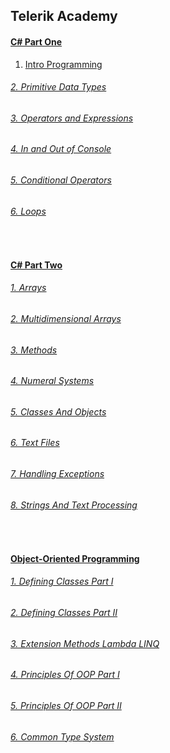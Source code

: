 <h2>Telerik Academy</h2>

<h4><a href="https://github.com/stoyans/Telerik/tree/master/Programming/CSharpPart1"<strong><u>C# Part One</u></strong></h4>

1. <a href="https://github.com/stoyans/Telerik/tree/master/Programming/CSharpPart1/Intro_Programming">Intro Programming</a>
<h6><a href="https://github.com/stoyans/Telerik/tree/master/Programming/CSharpPart1/Primitive_Data_types">2. Primitive Data Types</h6>
<h6><a href="https://github.com/stoyans/Telerik/tree/master/Programming/CSharpPart1/Operators_and_Expressions">3. Operators and Expressions</h6>
<h6><a href="https://github.com/stoyans/Telerik/tree/master/Programming/CSharpPart1/In_Out_Console">4. In and Out of Console</h6>
<h6><a href="https://github.com/stoyans/Telerik/tree/master/Programming/CSharpPart1/ConditionalOperators">5. Conditional Operators</h6>
<h6><a href="https://github.com/stoyans/Telerik/tree/master/Programming/CSharpPart1/Loops">6. Loops</h6>
<br>
<h4>
  <a href="https://github.com/stoyans/Telerik/tree/master/Programming/CSharpPart2">
    <strong>
      <u>C# Part Two</u>
    </strong>
  </a>
</h4>

<h6>
  <a href="https://github.com/stoyans/Telerik/tree/master/Programming/CSharpPart2/Arrays">1. Arrays</a>
</h6>
<h6>
  <a href="https://github.com/stoyans/Telerik/tree/master/Programming/CSharpPart2/MultidimensionalArrays">2. Multidimensional Arrays</a>
</h6>
<h6>
  <a href="https://github.com/stoyans/Telerik/tree/master/Programming/CSharpPart2/Methods">3. Methods</a>
</h6>
<h6>
  <a href="https://github.com/stoyans/Telerik/tree/master/Programming/CSharpPart2/NumeralSystems">4. Numeral Systems</a>
</h6>
<h6>
  <a href="https://github.com/stoyans/Telerik/tree/master/Programming/CSharpPart2/ClassesAndObjects">5. Classes And Objects</a>
</h6>
<h6>
  <a href="https://github.com/stoyans/Telerik/tree/master/Programming/CSharpPart2/TextFiles">6. Text Files</a>
</h6>
<h6>
  <a href="https://github.com/stoyans/Telerik/tree/master/Programming/CSharpPart2/HandlingExceptions">7. Handling Exceptions</a>
</h6>
<h6>
  <a href="https://github.com/stoyans/Telerik/tree/master/Programming/CSharpPart2/StringsAndTextProcessing">8. Strings And Text Processing</a>
</h6>

<br>
<h4>
  <a href="https://github.com/stoyans/Telerik/tree/master/Programming/CSharpPart2">
    <strong>
      <u>Object-Oriented Programming</u>
    </strong>
  </a>
</h4>

<h6>
  <a href="https://github.com/stoyans/Telerik/tree/master/Programming/OOP/DefiningClasses">1. Defining Classes Part I</a>
</h6>
<h6>
  <a href="https://github.com/stoyans/Telerik/tree/master/Programming/OOP/DefiningClassesPartII">2. Defining Classes Part II</a>
</h6>
<h6>
  <a href="https://github.com/stoyans/Telerik/tree/master/Programming/OOP/ExtensionMethods_Lambda_LINQ">3. Extension Methods Lambda LINQ</a>
</h6>
<h6>
  <a href="https://github.com/stoyans/Telerik/tree/master/Programming/OOP/PrinciplesOfOOP">4. Principles Of OOP Part I</a>
</h6>
<h6>
  <a href="https://github.com/stoyans/Telerik/tree/master/Programming/OOP/PrinciplesOfOOPPartII">5. Principles Of OOP Part II</a>
</h6>
<h6>
  <a href="https://github.com/stoyans/Telerik/tree/master/Programming/OOP/CommonTypeSystem">6. Common Type System</a>
</h6>

